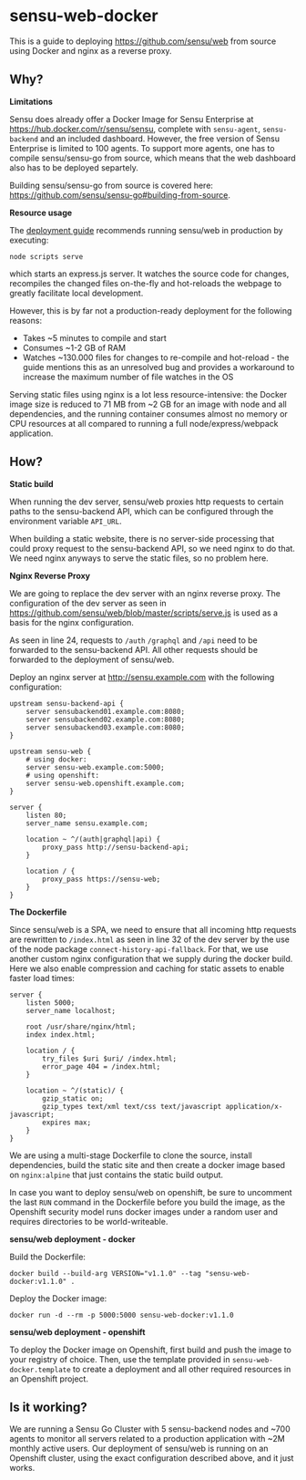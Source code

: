 # sensu-web-docker

This is a guide to deploying https://github.com/sensu/web from source using Docker and nginx as a reverse proxy.

## Why?

**Limitations**

Sensu does already offer a Docker Image for Sensu Enterprise at https://hub.docker.com/r/sensu/sensu, complete with `sensu-agent`, `sensu-backend` and an included dashboard. However, the free version of Sensu Enterprise is limited to 100 agents. To support more agents, one has to compile sensu/sensu-go from source, which means that the web dashboard also has to be deployed separtely.

Building sensu/sensu-go from source is covered here: https://github.com/sensu/sensu-go#building-from-source.

**Resource usage**

The [deployment guide](https://github.com/sensu/web/blob/master/INSTALL.md) recommends running sensu/web in production by executing:
```shell
node scripts serve
```
which starts an express.js server. It watches the source code for changes, recompiles the changed files on-the-fly and hot-reloads the webpage to greatly facilitate local development.

However, this is by far not a production-ready deployment for the following reasons:
 * Takes ~5 minutes to compile and start
 * Consumes ~1-2 GB of RAM
 * Watches ~130.000 files for changes to re-compile and hot-reload - the guide mentions this as an unresolved bug and provides a workaround to increase the maximum number of file watches in the OS

Serving static files using nginx is a lot less resource-intensive: the Docker image size is reduced to 71 MB from ~2 GB for an image with node and all dependencies, and the running container consumes almost no memory or CPU resources at all compared to running a full node/express/webpack application.

## How?

**Static build**

When running the dev server, sensu/web proxies http requests to certain paths to the sensu-backend API, which can be configured through the environment variable `API_URL`.

When building a static website, there is no server-side processing that could proxy request to the sensu-backend API, so we need nginx to do that. We need nginx anyways to serve the static files, so no problem here.

**Nginx Reverse Proxy**

We are going to replace the dev server with an nginx reverse proxy. The configuration of the dev server as seen in https://github.com/sensu/web/blob/master/scripts/serve.js is used as a basis for the nginx configuration.

As seen in line 24, requests to `/auth` `/graphql` and `/api` need to be forwarded to the sensu-backend API. All other requests should be forwarded to the deployment of sensu/web.

Deploy an nginx server at http://sensu.example.com with the following configuration:

```
upstream sensu-backend-api {
    server sensubackend01.example.com:8080;
    server sensubackend02.example.com:8080;
    server sensubackend03.example.com:8080;
}

upstream sensu-web {
    # using docker:
    server sensu-web.example.com:5000;
    # using openshift:
    server sensu-web.openshift.example.com;
}

server {
    listen 80;
    server_name sensu.example.com;

    location ~ ^/(auth|graphql|api) {
        proxy_pass http://sensu-backend-api;
    }

    location / {
        proxy_pass https://sensu-web;
    }
}
```

**The Dockerfile**

Since sensu/web is a SPA, we need to ensure that all incoming http requests are rewritten to `/index.html` as seen in line 32 of the dev server by the use of the node package `connect-history-api-fallback`. For that, we use another custom nginx configuration that we supply during the docker build. Here we also enable compression and caching for static assets to enable faster load times:

```
server {
    listen 5000;
    server_name localhost;

    root /usr/share/nginx/html;
    index index.html;

    location / {
        try_files $uri $uri/ /index.html;
        error_page 404 = /index.html;
    }

    location ~ ^/(static)/ {
        gzip_static on;
        gzip_types text/xml text/css text/javascript application/x-javascript;
        expires max;
    }
}
```

We are using a multi-stage Dockerfile to clone the source, install dependencies, build the static site and then create a docker image based on `nginx:alpine` that just contains the static build output.

In case you want to deploy sensu/web on openshift, be sure to uncomment the last `RUN` command in the Dockerfile before you build the image, as the Openshift security model runs docker images under a random user and requires directories to be world-writeable.

**sensu/web deployment - docker**

Build the Dockerfile:
```
docker build --build-arg VERSION="v1.1.0" --tag "sensu-web-docker:v1.1.0" .
```

Deploy the Docker image:
```
docker run -d --rm -p 5000:5000 sensu-web-docker:v1.1.0
```

**sensu/web deployment - openshift**

To deploy the Docker image on Openshift, first build and push the image to your registry of choice. Then, use the template provided in `sensu-web-docker.template` to create a deployment and all other required resources in an Openshift project.

## Is it working?

We are running a Sensu Go Cluster with 5 sensu-backend nodes and ~700 agents to monitor all servers related to a production application with ~2M monthly active users. Our deployment of sensu/web is running on an Openshift cluster, using the exact configuration described above, and it just works.
